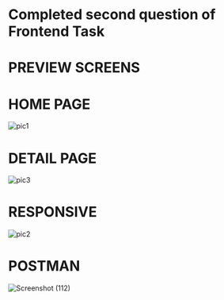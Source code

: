 
# Completed second question of Frontend Task

# PREVIEW SCREENS

# HOME PAGE

![pic1](https://github.com/user-attachments/assets/2fe86047-57b2-4515-974b-ef4aa01f2247)


# DETAIL PAGE
![pic3](https://github.com/user-attachments/assets/472c971d-6c89-4dbd-abe1-f27f2b22cdf8)

# RESPONSIVE 

![pic2](https://github.com/user-attachments/assets/0a1d0f77-7031-4b75-8afd-ae5026f4a823)

# POSTMAN

![Screenshot (112)](https://github.com/user-attachments/assets/f992ff48-122a-4fde-b23b-a043fda3f94c)


